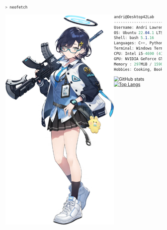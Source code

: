 
```zsh
> neofetch
```

<img align="left" src="img/Chihiro.png" width="350px"/> 

```csharp
andri@Desktop42Lab
-------------------------------
Username: Andri Lawrence.
OS: Ubuntu 22.04.1 LTS on Windows 11 x86_64.
Shell: bash 5.1.16
Languages: C++, Python.
Terminal: Windows Terminal.
CPU: Intel i5-4690 (4) @ 3.495GHz.
GPU: NVIDIA GeForce GTX 1060 6GB
Memory : 297MiB / 15906MiB
Hobbies: Cooking, Book, and Gaming.

```
![GitHub stats](https://github-readme-stats.vercel.app/api?username=andri-jpg&show_icons=true&theme=transparent)
[![Top Langs](https://github-readme-stats.vercel.app/api/top-langs/?username=andri-jpg&layout=compact&theme=transparent)](https://github.com/anuraghazra/github-readme-stats)
